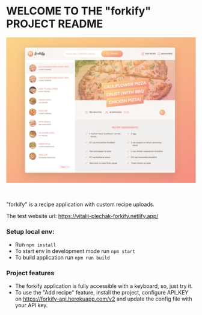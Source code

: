 # WELCOME TO THE "forkify" PROJECT README

![forkify-app.png](forkify-app.png)

<br/>

"forkify" is a recipe application with custom recipe uploads.

The test website url: https://vitalii-plechak-forkify.netlify.app/

### Setup local env:
* Run `npm install`
* To start env in development mode run `npm start`
* To build application run `npm run build`

### Project features
* The forkify application is fully accessible with a keyboard, so, just try it.
* To use the "Add recipe" feature, install the project, configure API_KEY on https://forkify-api.herokuapp.com/v2 and update the config file with your API key.